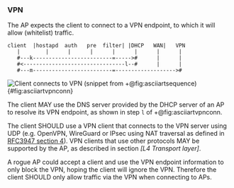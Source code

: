 ### VPN

The AP expects the client to connect to a VPN endpoint,
to which it will allow (whitelist) traffic.

```
client  |hostapd  auth   pre  filter| |DHCP   WAN|   VPN
   |        |      |      |      |      |      |      |
   #---k-------------------------=----->#      |      |
   #<--------------------------------l--#      |      |
   #---m-------------------------=------------------->#
```
![Client connects to VPN (snippet from +@fig:asciiartsequence)](/pixel.png){#fig:asciiartvpnconn}

The client MAY
use the DNS server provided by the DHCP server of an AP
to resolve its VPN endpoint,
as shown in step `l` of +@fig:asciiartvpnconn.

The client SHOULD
use a VPN client that connects to the VPN server using UDP
(e.g. OpenVPN, WireGuard or IPsec using NAT traversal
as defined in
[RFC3947 section 4](https://tools.ietf.org/html/rfc3947)).
VPN clients that use other protocols
MAY
be supported by the AP,
as described in section *[L4 Transport layer]*.

<!--
TODO
the following needs more explanation, since this is too technical
-->
A rogue AP could
accept a client and
use the VPN endpoint information to only block the VPN,
hoping the client will ignore the VPN.
Therefore the client
SHOULD
only allow traffic via the VPN when connecting to APs.

